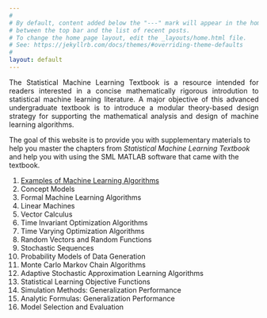 ```yaml
---
#
# By default, content added below the "---" mark will appear in the home page
# between the top bar and the list of recent posts.
# To change the home page layout, edit the _layouts/home.html file.
# See: https://jekyllrb.com/docs/themes/#overriding-theme-defaults
#
layout: default
---
```

<div style="text-align: justify"> 
The Statistical Machine Learning Textbook is a resource intended for readers interested in a concise mathematically rigorous introdution to statistical machine learning literature. A major objective of this advanced undergraduate textbook is to introduce a modular theory-based design strategy for supporting the mathematical analysis and design of machine learning algorithms.
</div>

The goal of this website is to provide you with supplementary materials to help you master the chapters from *Statistical Machine Learning Textbook* and help you with using the SML MATLAB software that came with the textbook. 

  1. [Examples of Machine Learning Algorithms](https://statisticalmachinelearning.github.io/machine-learning-example-algorithms/)
  2. Concept Models 
  3. Formal Machine Learning Algorithms 
  4. Linear Machines 
  5. Vector Calculus 
  6. Time Invariant Optimization Algorithms
  7. Time Varying Optimization Algorithms
  8. Random Vectors and Random Functions
  9. Stochastic Sequences 
  10. Probability Models of Data Generation 
  11. Monte Carlo Markov Chain Algorithms
  12. Adaptive Stochastic Approximation Learning Algorithms
  13. Statistical Learning Objective Functions 
  14. Simulation Methods: Generalization Performance 
  15. Analytic Formulas: Generalization Performance 
  16. Model Selection and Evaluation
